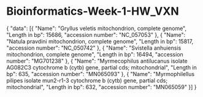 # Bioinformatics-Week-1-HW_VXN 

{
	"data": [{
		"Name": "Gryllus veletis mitochondrion, complete genome",
		"Length in bp": 15686,
		"accession number": "NC_057053"
	}, {
		"Name": "Natula pravdini mitochondrion, complete genome",
		"Length in bp": 15817,
		"accession number": "NC_050742"
	}, {
		"Name": "Svistella anhuiensis mitochondrion, complete genome",
		"Length in bp": 16494,
		"accession number": "MG701238"
	}, {
		"Name": "Myrmecophilus antilucanus isolate AG082C3 cytochrome b (cytb) gene, partial cds; mitochondrial",
		"Length in bp": 635,
		"accession number": "MN065093"
	}, {
		"Name": "Myrmophilellus pilipes isolate mun2-r1-3 cytochrome b (cytb) gene, partial cds; mitochondrial",
		"Length in bp": 632,
		"accession number": "MN065059"
	}]
}

